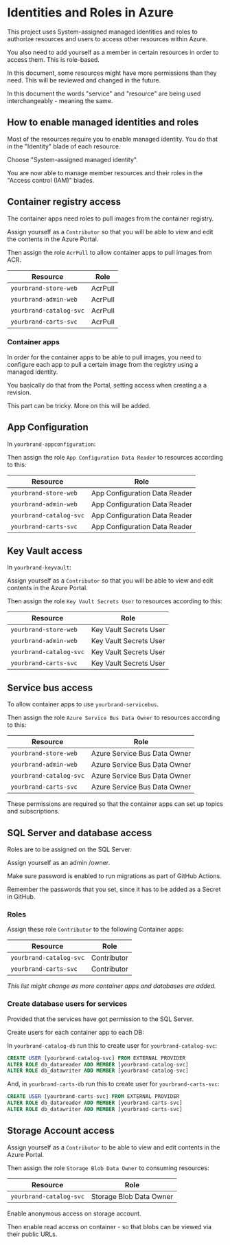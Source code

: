 # Identities and Roles in Azure

This project uses System-assigned managed identities and roles to authorize resources and users to access other resources within Azure.

You also need to add yourself as a member in certain resources in order to access them. This is role-based.

In this document, some resources might have more permissions than they need. This will be reviewed and changed in the future.

In this document the words "service" and "resource" are being used interchangeably - meaning the same.

## How to enable managed identities and roles

Most of the resources require you to enable managed identity. You do that in the "Identity" blade of each resource.

Choose "System-assigned managed identity".

You are now able to manage member resources and their roles in the "Access control (IAM)" blades.

## Container registry access

The container apps need roles to pull images from the container registry.

Assign yourself as a ``Contributor`` so that you will be able to view and edit the contents in the Azure Portal.

Then assign the role ``AcrPull`` to allow container apps to pull images from ACR.


| Resource                   | Role    |
|--------                    |----     |
| ``yourbrand-store-web``    | AcrPull |
| ``yourbrand-admin-web``    | AcrPull |
| ``yourbrand-catalog-svc``  | AcrPull |
| ``yourbrand-carts-svc``    | AcrPull |

### Container apps

In order for the container apps to be able to pull images, you need to configure each app to pull a certain image from the registry using a managed identity.

You basically do that from the Portal, setting access when creating a a revision.

This part can be tricky. More on this will be added.

## App Configuration

In ``yourbrand-appconfiguration``:

Then assign the role ``App Configuration Data Reader`` to resources according to this:

| Resource                   | Role                           |
|--------                    |----                            |
| ``yourbrand-store-web``    | App Configuration Data Reader  |
| ``yourbrand-admin-web``    | App Configuration Data Reader  |
| ``yourbrand-catalog-svc``  | App Configuration Data Reader  |
| ``yourbrand-carts-svc``    | App Configuration Data Reader  |

## Key Vault access

In ``yourbrand-keyvault``:

Assign yourself as a ``Contributor`` so that you will be able to view and edit contents in the Azure Portal.

Then assign the role ``Key Vault Secrets User`` to resources according to this:

| Resource                   | Role                    |
|--------                    |----                     |
| ``yourbrand-store-web``    | Key Vault Secrets User  |
| ``yourbrand-admin-web``    | Key Vault Secrets User  |
| ``yourbrand-catalog-svc``  | Key Vault Secrets User  |
| ``yourbrand-carts-svc``    | Key Vault Secrets User  |


## Service bus access

To allow container apps to use ``yourbrand-servicebus``.

Then assign the role ``Azure Service Bus Data Owner`` to resources according to this:

| Resource                   | Role                          |
|--------                    |----                           |
| ``yourbrand-store-web``    | Azure Service Bus Data Owner  |
| ``yourbrand-admin-web``    | Azure Service Bus Data Owner  |
| ``yourbrand-catalog-svc``  | Azure Service Bus Data Owner  |
| ``yourbrand-carts-svc``    | Azure Service Bus Data Owner  |

These permissions are required so that the container apps can set up topics and subscriptions.

## SQL Server and database access

Roles are to be assigned on the SQL Server.

Assign yourself as an admin /owner.

Make sure password is enabled to run migrations as part of GitHub Actions. 

Remember the passwords that you set, since it has to be added as a Secret in GitHub.

### Roles

Assign these role ``Contributor`` to the following Container apps:

| Resource                   | Role          |
|--------                    |----           |
| ``yourbrand-catalog-svc``  | Contributor   |
| ``yourbrand-carts-svc``    | Contributor   |

_This list might change as more  container apps and databases are added._

### Create database users for services

Provided that the services have got permission to the SQL Server.

Create users for each container app to each DB:

In ``yourbrand-catalog-db`` run this to create user for ``yourbrand-catalog-svc``:

```sql
CREATE USER [yourbrand-catalog-svc] FROM EXTERNAL PROVIDER
ALTER ROLE db_datareader ADD MEMBER [yourbrand-catalog-svc]
ALTER ROLE db_datawriter ADD MEMBER [yourbrand-catalog-svc]
```

And, in ``yourbrand-carts-db`` run this to create user for ``yourbrand-carts-svc``:

```sql
CREATE USER [yourbrand-carts-svc] FROM EXTERNAL PROVIDER
ALTER ROLE db_datareader ADD MEMBER [yourbrand-carts-svc]
ALTER ROLE db_datawriter ADD MEMBER [yourbrand-carts-svc]
```

## Storage Account access

Assign yourself as a ``Contributor`` to be able to view and edit contents in the Azure Portal.

Then assign the role ``Storage Blob Data Owner`` to consuming resources:

| Resource                   | Role                      |
|--------                    |----                       |
| ``yourbrand-catalog-svc``  | Storage Blob Data Owner   |

Enable anonymous access on storage account.

Then enable read access on container - so that blobs can be viewed via their public URLs.
